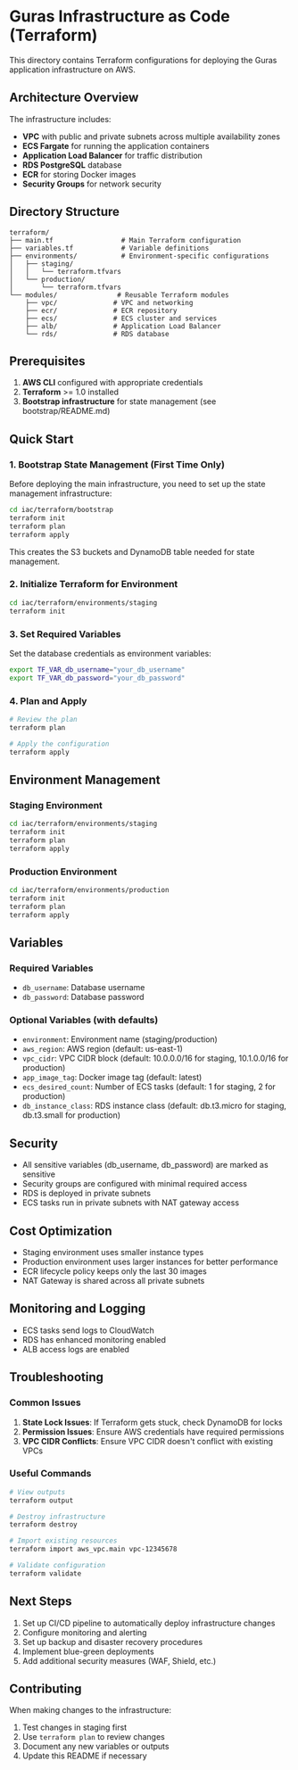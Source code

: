 # Guras Infrastructure as Code (Terraform)

This directory contains Terraform configurations for deploying the Guras application infrastructure on AWS.

## Architecture Overview

The infrastructure includes:
- **VPC** with public and private subnets across multiple availability zones
- **ECS Fargate** for running the application containers
- **Application Load Balancer** for traffic distribution
- **RDS PostgreSQL** database
- **ECR** for storing Docker images
- **Security Groups** for network security

## Directory Structure

```
terraform/
├── main.tf                 # Main Terraform configuration
├── variables.tf            # Variable definitions
├── environments/           # Environment-specific configurations
│   ├── staging/
│   │   └── terraform.tfvars
│   └── production/
│       └── terraform.tfvars
└── modules/               # Reusable Terraform modules
    ├── vpc/              # VPC and networking
    ├── ecr/              # ECR repository
    ├── ecs/              # ECS cluster and services
    ├── alb/              # Application Load Balancer
    └── rds/              # RDS database
```

## Prerequisites

1. **AWS CLI** configured with appropriate credentials
2. **Terraform** >= 1.0 installed
3. **Bootstrap infrastructure** for state management (see bootstrap/README.md)

## Quick Start

### 1. Bootstrap State Management (First Time Only)

Before deploying the main infrastructure, you need to set up the state management infrastructure:

```bash
cd iac/terraform/bootstrap
terraform init
terraform plan
terraform apply
```

This creates the S3 buckets and DynamoDB table needed for state management.

### 2. Initialize Terraform for Environment

```bash
cd iac/terraform/environments/staging
terraform init
```

### 3. Set Required Variables

Set the database credentials as environment variables:

```bash
export TF_VAR_db_username="your_db_username"
export TF_VAR_db_password="your_db_password"
```

### 4. Plan and Apply

```bash
# Review the plan
terraform plan

# Apply the configuration
terraform apply
```

## Environment Management

### Staging Environment

```bash
cd iac/terraform/environments/staging
terraform init
terraform plan
terraform apply
```

### Production Environment

```bash
cd iac/terraform/environments/production
terraform init
terraform plan
terraform apply
```

## Variables

### Required Variables

- `db_username`: Database username
- `db_password`: Database password

### Optional Variables (with defaults)

- `environment`: Environment name (staging/production)
- `aws_region`: AWS region (default: us-east-1)
- `vpc_cidr`: VPC CIDR block (default: 10.0.0.0/16 for staging, 10.1.0.0/16 for production)
- `app_image_tag`: Docker image tag (default: latest)
- `ecs_desired_count`: Number of ECS tasks (default: 1 for staging, 2 for production)
- `db_instance_class`: RDS instance class (default: db.t3.micro for staging, db.t3.small for production)

## Security

- All sensitive variables (db_username, db_password) are marked as sensitive
- Security groups are configured with minimal required access
- RDS is deployed in private subnets
- ECS tasks run in private subnets with NAT gateway access

## Cost Optimization

- Staging environment uses smaller instance types
- Production environment uses larger instances for better performance
- ECR lifecycle policy keeps only the last 30 images
- NAT Gateway is shared across all private subnets

## Monitoring and Logging

- ECS tasks send logs to CloudWatch
- RDS has enhanced monitoring enabled
- ALB access logs are enabled

## Troubleshooting

### Common Issues

1. **State Lock Issues**: If Terraform gets stuck, check DynamoDB for locks
2. **Permission Issues**: Ensure AWS credentials have required permissions
3. **VPC CIDR Conflicts**: Ensure VPC CIDR doesn't conflict with existing VPCs

### Useful Commands

```bash
# View outputs
terraform output

# Destroy infrastructure
terraform destroy

# Import existing resources
terraform import aws_vpc.main vpc-12345678

# Validate configuration
terraform validate
```

## Next Steps

1. Set up CI/CD pipeline to automatically deploy infrastructure changes
2. Configure monitoring and alerting
3. Set up backup and disaster recovery procedures
4. Implement blue-green deployments
5. Add additional security measures (WAF, Shield, etc.)

## Contributing

When making changes to the infrastructure:

1. Test changes in staging first
2. Use `terraform plan` to review changes
3. Document any new variables or outputs
4. Update this README if necessary 